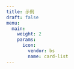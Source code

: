 ```yaml
---
title: 示例
draft: false
menu:
  main:
    weight: 2
    params:
      icon:
        vendor: bs
        name: card-list
---
```

